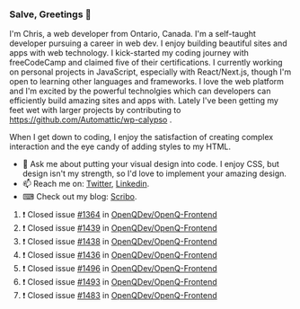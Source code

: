### Salve, Greetings 👋

I'm Chris, a web developer from Ontario, Canada. I'm a self-taught developer pursuing a career in web dev. I enjoy building beautiful sites and apps with web technology.
I kick-started my coding journey with freeCodeCamp and claimed five of their certifications.  I currently working on personal projects in JavaScript, especially with React/Next.js, though I'm open to learning other languages and frameworks. I love the web platform and I'm excited by the powerful technolgies which can developers can efficiently build amazing sites and apps with. Lately I've been getting my feet wet with larger projects by contributing to https://github.com/Automattic/wp-calypso .

When I get down to coding, I enjoy the satisfaction of creating complex interaction and the eye candy of adding styles to my HTML. 

- 💬 Ask me about putting your visual design into code. I enjoy CSS, but design isn't my strength, so I'd love to implement your amazing design.
- 📫 Reach me on: [Twitter](https://twitter.com/Christo28120856), [Linkedin](https://www.linkedin.com/in/christopher-stevers-07b9a5204/).
- ⌨ Check out my blog: [Scribo](https://christopherstevers.cf).
<!--
**Christopher-Stevers/Christopher-Stevers** is a ✨ _special_ ✨ repository because its `README.md` (this file) appears on your GitHub profile.

Here are some ideas to get you started:

- 🔭 I’m currently working on ...
- 🌱 I’m currently learning ...
- 👯 I’m looking to collaborate on ...
- 🤔 I’m looking for help with ...
- 😄 Pronouns: ...
- ⚡ Fun fact: ...
-->

<!--START_SECTION:activity-->
1. ❗️ Closed issue [#1364](https://github.com/OpenQDev/OpenQ-Frontend/issues/1364) in [OpenQDev/OpenQ-Frontend](https://github.com/OpenQDev/OpenQ-Frontend)
2. ❗️ Closed issue [#1439](https://github.com/OpenQDev/OpenQ-Frontend/issues/1439) in [OpenQDev/OpenQ-Frontend](https://github.com/OpenQDev/OpenQ-Frontend)
3. ❗️ Closed issue [#1438](https://github.com/OpenQDev/OpenQ-Frontend/issues/1438) in [OpenQDev/OpenQ-Frontend](https://github.com/OpenQDev/OpenQ-Frontend)
4. ❗️ Closed issue [#1436](https://github.com/OpenQDev/OpenQ-Frontend/issues/1436) in [OpenQDev/OpenQ-Frontend](https://github.com/OpenQDev/OpenQ-Frontend)
5. ❗️ Closed issue [#1496](https://github.com/OpenQDev/OpenQ-Frontend/issues/1496) in [OpenQDev/OpenQ-Frontend](https://github.com/OpenQDev/OpenQ-Frontend)
6. ❗️ Closed issue [#1493](https://github.com/OpenQDev/OpenQ-Frontend/issues/1493) in [OpenQDev/OpenQ-Frontend](https://github.com/OpenQDev/OpenQ-Frontend)
7. ❗️ Closed issue [#1483](https://github.com/OpenQDev/OpenQ-Frontend/issues/1483) in [OpenQDev/OpenQ-Frontend](https://github.com/OpenQDev/OpenQ-Frontend)
<!--END_SECTION:activity-->

